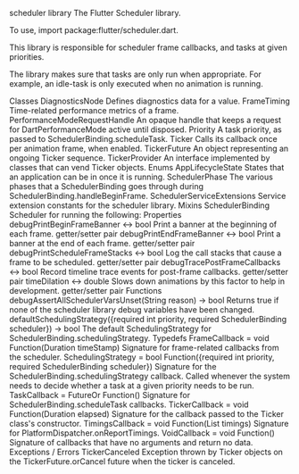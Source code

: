 scheduler library
The Flutter Scheduler library.

To use, import package:flutter/scheduler.dart.

This library is responsible for scheduler frame callbacks, and tasks at given priorities.

The library makes sure that tasks are only run when appropriate. For example, an idle-task is only executed when no animation is running.

Classes
DiagnosticsNode
Defines diagnostics data for a value.
FrameTiming
Time-related performance metrics of a frame.
PerformanceModeRequestHandle
An opaque handle that keeps a request for DartPerformanceMode active until disposed.
Priority
A task priority, as passed to SchedulerBinding.scheduleTask.
Ticker
Calls its callback once per animation frame, when enabled.
TickerFuture
An object representing an ongoing Ticker sequence.
TickerProvider
An interface implemented by classes that can vend Ticker objects.
Enums
AppLifecycleState
States that an application can be in once it is running.
SchedulerPhase
The various phases that a SchedulerBinding goes through during SchedulerBinding.handleBeginFrame.
SchedulerServiceExtensions
Service extension constants for the scheduler library.
Mixins
SchedulerBinding
Scheduler for running the following:
Properties
debugPrintBeginFrameBanner ↔ bool
Print a banner at the beginning of each frame.
getter/setter pair
debugPrintEndFrameBanner ↔ bool
Print a banner at the end of each frame.
getter/setter pair
debugPrintScheduleFrameStacks ↔ bool
Log the call stacks that cause a frame to be scheduled.
getter/setter pair
debugTracePostFrameCallbacks ↔ bool
Record timeline trace events for post-frame callbacks.
getter/setter pair
timeDilation ↔ double
Slows down animations by this factor to help in development.
getter/setter pair
Functions
debugAssertAllSchedulerVarsUnset(String reason) → bool
Returns true if none of the scheduler library debug variables have been changed.
defaultSchedulingStrategy({required int priority, required SchedulerBinding scheduler}) → bool
The default SchedulingStrategy for SchedulerBinding.schedulingStrategy.
Typedefs
FrameCallback = void Function(Duration timeStamp)
Signature for frame-related callbacks from the scheduler.
SchedulingStrategy = bool Function({required int priority, required SchedulerBinding scheduler})
Signature for the SchedulerBinding.schedulingStrategy callback. Called whenever the system needs to decide whether a task at a given priority needs to be run.
TaskCallback<T> = FutureOr<T> Function()
Signature for SchedulerBinding.scheduleTask callbacks.
TickerCallback = void Function(Duration elapsed)
Signature for the callback passed to the Ticker class's constructor.
TimingsCallback = void Function(List<FrameTiming> timings)
Signature for PlatformDispatcher.onReportTimings.
VoidCallback = void Function()
Signature of callbacks that have no arguments and return no data.
Exceptions / Errors
TickerCanceled
Exception thrown by Ticker objects on the TickerFuture.orCancel future when the ticker is canceled.
